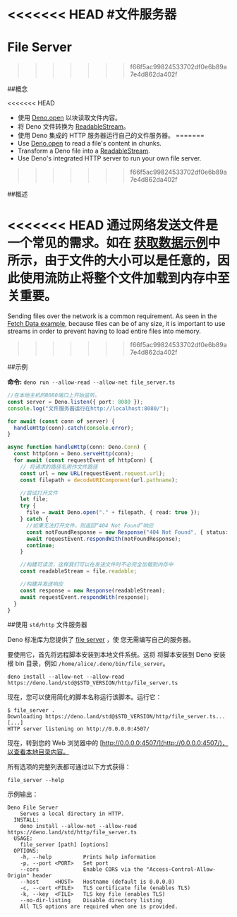 <<<<<<< HEAD
#文件服务器
=======
# File Server
>>>>>>> f66f5ac99824533702df0e6b89a7e4d862da402f

##概念

<<<<<<< HEAD
- 使用 [Deno.open](/api?s=Deno.open) 以块读取文件内容。
- 将 Deno 文件转换为
  [ReadableStream](https://developer.mozilla.org/en-US/docs/Web/API/ReadableStream)。
- 使用 Deno 集成的 HTTP 服务器运行自己的文件服务器。
=======
- Use [Deno.open](/api?s=Deno.open) to read a file's content in chunks.
- Transform a Deno file into a
  [ReadableStream](https://developer.mozilla.org/en-US/docs/Web/API/ReadableStream).
- Use Deno's integrated HTTP server to run your own file server.
>>>>>>> f66f5ac99824533702df0e6b89a7e4d862da402f

##概述

<<<<<<< HEAD
通过网络发送文件是一个常见的需求。如在
[获取数据示例](./fetch_data.md)中所示，由于文件的大小可以是任意的，因此使用流防止将整个文件加载到内存中至关重要。
=======
Sending files over the network is a common requirement. As seen in the
[Fetch Data example](./fetch_data.md), because files can be of any size, it is
important to use streams in order to prevent having to load entire files into
memory.
>>>>>>> f66f5ac99824533702df0e6b89a7e4d862da402f

##示例

**命令:** `deno run --allow-read --allow-net file_server.ts`

```ts
//在本地主机的8080端口上开始监听。
const server = Deno.listen({ port: 8080 });
console.log("文件服务器运行在http://localhost:8080/");

for await (const conn of server) {
  handleHttp(conn).catch(console.error);
}

async function handleHttp(conn: Deno.Conn) {
  const httpConn = Deno.serveHttp(conn);
  for await (const requestEvent of httpConn) {
    // 将请求的路径名用作文件路径
    const url = new URL(requestEvent.request.url);
    const filepath = decodeURIComponent(url.pathname);

    //尝试打开文件
    let file;
    try {
      file = await Deno.open("." + filepath, { read: true });
    } catch {
      //如果无法打开文件，则返回“404 Not Found”响应
      const notFoundResponse = new Response("404 Not Found", { status: 404 });
      await requestEvent.respondWith(notFoundResponse);
      continue;
    }

    //构建可读流，这样我们可以在发送文件时不必完全加载到内存中
    const readableStream = file.readable;

    //构建并发送响应
    const response = new Response(readableStream);
    await requestEvent.respondWith(response);
  }
}
```

##使用 `std/http` 文件服务器

Deno 标准库为您提供了
[file server](https://deno.land/std@$STD_VERSION/http/file_server.ts) ，使
您无需编写自己的服务器。

要使用它，首先将远程脚本安装到本地文件系统。这将 将脚本安装到 Deno 安装根 bin
目录，例如 `/home/alice/.deno/bin/file_server`。

```shell
deno install --allow-net --allow-read https://deno.land/std@$STD_VERSION/http/file_server.ts
```

现在，您可以使用简化的脚本名称运行该脚本。运行它：

```shell
$ file_server .
Downloading https://deno.land/std@$STD_VERSION/http/file_server.ts...
[...]
HTTP server listening on http://0.0.0.0:4507/
```

现在，转到您的 Web 浏览器中的
[http://0.0.0.0:4507/](http://0.0.0.0:4507/)，以查看本地目录内容。

所有选项的完整列表都可通过以下方式获得：

```shell
file_server --help
```

示例输出：

```
Deno File Server
    Serves a local directory in HTTP.
  INSTALL:
    deno install --allow-net --allow-read https://deno.land/std/http/file_server.ts
  USAGE:
    file_server [path] [options]
  OPTIONS:
    -h, --help          Prints help information
    -p, --port <PORT>   Set port
    --cors              Enable CORS via the "Access-Control-Allow-Origin" header
    --host     <HOST>   Hostname (default is 0.0.0.0)
    -c, --cert <FILE>   TLS certificate file (enables TLS)
    -k, --key  <FILE>   TLS key file (enables TLS)
    --no-dir-listing    Disable directory listing
    All TLS options are required when one is provided.
```
